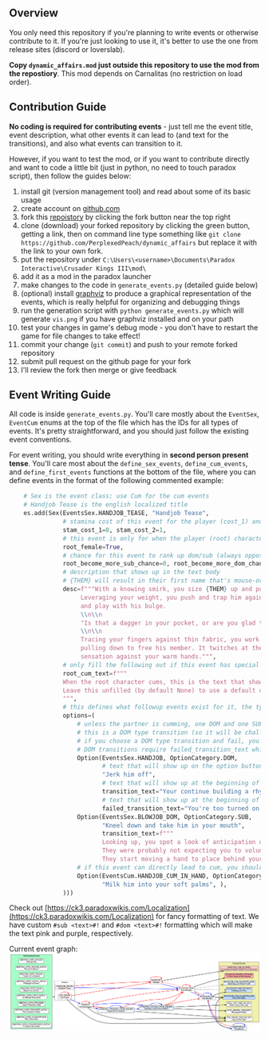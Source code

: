 ## Overview
You only need this repository if you're
planning to write events or otherwise contribute
to it. If you're just looking to use it, it's
better to use the one from release sites (discord or loverslab).

**Copy `dynamic_affairs.mod` just outside this repository to use the mod
from the repostiory**. This mod depends on Carnalitas
(no restriction on load order).

## Contribution Guide
**No coding is required for contributing events** - just tell me the event title, event description,
what other events it can lead to (and text for the transitions), and also what events can 
transition to it.

However, if you want to test the mod, or if you want to contribute directly and
want to code a little bit (just in python, no need to touch paradox script), then follow the guides below:

1. install git (version management tool) and read about some of its basic usage
2. create account on [github.com](github.com)
3. fork this [repoistory](https://github.com/PerplexedPeach/dynamic_affairs) by clicking the fork button near the top right
4. clone (download) your forked repository by clicking the green button, getting a link, then on command line
    type something like `git clone https://github.com/PerplexedPeach/dynamic_affairs` but replace it with the link
    to your own fork.
5. put the repository under `C:\Users\<username>\Documents\Paradox Interactive\Crusader Kings III\mod\`
6. add it as a mod in the paradox launcher
7. make changes to the code in `generate_events.py` (detailed guide below)
8. (optional) install [graphviz](https://graphviz.org/download/) to produce a graphical representation of the events,
    which is really helpful for organizing and debugging things
9. run the generation script with `python generate_events.py` which will generate `vis.png` if you have graphviz
    installed and on your path
10. test your changes in game's debug mode - you don't have to restart the game for file changes to take effect!
11. commit your change (`git commit`) and push to your remote forked repository
12. submit pull request on the github page for your fork
13. I'll review the fork then merge or give feedback

## Event Writing Guide
All code is inside `generate_events.py`.
You'll care mostly about the `EventSex`, `EventCum` enums at the top of the file which has the IDs for all types
of events. It's pretty straightforward, and you should just follow the existing event conventions.

For event writing, you should write everything in **second person present tense**.
You'll care most about the `define_sex_events`, `define_cum_events`, and `define_first_events` functions at
the bottom of the file, where you can define events
in the format of the following commented example:
```python
    # Sex is the event class; use Cum for the cum events
    # Handjob Tease is the english localized title
    es.add(Sex(EventsSex.HANDJOB_TEASE, "Handjob Tease",
               # stamina cost of this event for the player (cost_1) and the partner (cost_2)
               stam_cost_1=0, stam_cost_2=1,
               # this event is only for when the player (root) character is female; this is by default 
               root_female=True,
               # chance for this event to rank up dom/sub (always opposite, but in a separate roll for the partner)
               root_become_more_sub_chance=0, root_become_more_dom_chance=0,
               # description that shows up in the text body
               # {THEM} will result in their first name that's mouse-overable to get a tooltip
               desc=f"""With a knowing smirk, you size {THEM} up and put both your hands on their chest.
                    Leveraging your weight, you push and trap him against a wall. You slide your knee up his leg 
                    and play with his bulge. 
                    \\n\\n
                    "Is that a dagger in your pocket, or are you glad to see me?"
                    \\n\\n
                    Tracing your fingers against thin fabric, you work your way up above his trouser before 
                    pulling down to free his member. It twitches at the brisk air and the sharp contrast in 
                    sensation against your warm hands.""",
               # only fill the following out if this event has special text when you cum
               root_cum_text=f"""
               When the root character cums, this is the text that shows up in place of the stamina description.
               Leave this unfilled (by default None) to use a default description.
               """,
               # this defines what followup events exist for it, the type of transition, the text that should show up
               options=(
                   # unless the partner is cumming, one DOM and one SUB transition will be chosen 
                   # this is a DOM type transition (so it will be challenged by the partner)
                   # if you choose a DOM type transition and fail, you'll default to a sub transition
                   # DOM transitions require failed_transition_text which will show up when you fail to dominate them
                   Option(EventsSex.HANDJOB, OptionCategory.DOM,
                          # text that will show up on the option button
                          "Jerk him off",
                          # text that will show up at the beginning of the next event
                          transition_text="Your continue building a rhythm going up and down his shaft with your hands.",
                          # text that will show up at the beginning of the next event if you fail to dom
                          failed_transition_text="You're too turned on to be satisfied with just jerking him off."),
                   Option(EventsSex.BLOWJOB_DOM, OptionCategory.SUB,
                          "Kneel down and take him in your mouth",
                          transition_text=f"""
                          Looking up, you spot a look of anticipation on {THEM}'s face. 
                          They were probably not expecting you to volunteer your mouth's service.
                          They start moving a hand to place behind your head, but you swat it away."""),
                   # if this event can directly lead to cum, you should define cum transition type options
                   Option(EventsCum.HANDJOB_CUM_IN_HAND, OptionCategory.CUM,
                          "Milk him into your soft palms", ),
               )))
```

Check out [https://ck3.paradoxwikis.com/Localization](https://ck3.paradoxwikis.com/Localization) for 
fancy formatting of text. We have custom `#sub <text>#!` and `#dom <text>#!` formatting which will make
the text pink and purple, respectively.

Current event graph: ![vis](vis.png)